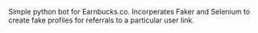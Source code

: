Simple python bot for Earnbucks.co.
Incorperates Faker and Selenium to create fake profiles for referrals to a particular user link.
